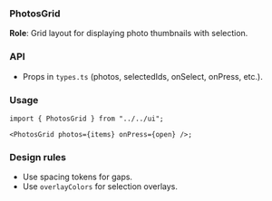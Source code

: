 ### PhotosGrid

**Role**: Grid layout for displaying photo thumbnails with selection.

### API

- Props in `types.ts` (photos, selectedIds, onSelect, onPress, etc.).

### Usage

```tsx
import { PhotosGrid } from "../../ui";

<PhotosGrid photos={items} onPress={open} />;
```

### Design rules

- Use spacing tokens for gaps.
- Use `overlayColors` for selection overlays.
